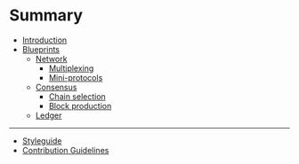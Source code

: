 # Summary

- [Introduction](introduction/README.md)
- [Blueprints]()
  - [Network](network/README.md)
    - [Multiplexing](network/multiplexing.md)
    - [Mini-protocols](network/mini-protocols.md)
  - [Consensus]()
    - [Chain selection]()
    - [Block production]()
  - [Ledger](ledger/README.md)

------

- [Styleguide](styleguide.md)
- [Contribution Guidelines](CONTRIBUTING.md)
